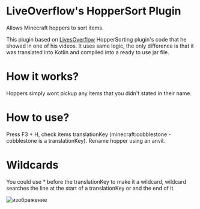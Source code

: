 # LiveOverflow's HopperSort Plugin
Allows Minecraft hoppers to sort items. 

This plugin based on <a href="https://www.youtube.com/@LiveOverflow">LivesOverflow</a> HopperSorting plugin's code that he showed in one of his videos. 
It uses same logic, the only difference is that it was translated into Kotlin and compiled into a ready to use jar file. 

<h1>How it works?</h1> 
Hoppers simply wont pickup any items that you didn't stated in their name.
 
<h1>How to use? </h1>
Press F3 + H, check items translationKey (minecraft:cobblestone - cobblestone is a translationKey). Rename hopper using an anvil. 

<h1>Wildcards</h1>
You could use * before the translationKey to make it a wildcard, wildcard searches the line at the start of a translationKey or and the end of it. 

![изображение](https://github.com/Zardexd/LivesOverflowHopperSort/assets/40138317/fc6c4e6b-2b18-48df-b82c-31969871adb0)

